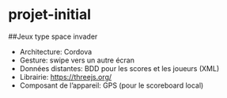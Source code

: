 # projet-initial

##Jeux type space invader

- Architecture: Cordova
- Gesture: swipe vers un autre écran
- Données distantes: BDD pour les scores et les joueurs (XML)
- Librairie: https://threejs.org/
- Composant de l’appareil: GPS (pour le scoreboard local)
